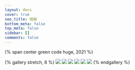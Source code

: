 ```yaml
---
layout: docs
cover: true
seo_title: 相册
bottom_meta: false
top_meta: false
sidebar: []
comments: false
---
```

{% span center green code huge, 2021 %}

{% gallery stretch, 6 %}
![](https://cdn.jsdelivr.net/gh/Bezhuang/Imgbed/blogimg/21%E6%98%A5%E8%8A%82%E8%B1%AB%E5%9B%AD6.jpg)
![](https://cdn.jsdelivr.net/gh/Bezhuang/Imgbed/blogimg/21%E6%98%A5%E8%8A%82%E8%B1%AB%E5%9B%AD5.jpg)
![](https://cdn.jsdelivr.net/gh/Bezhuang/Imgbed/blogimg/21%E6%98%A5%E8%8A%82%E8%B1%AB%E5%9B%AD4.jpg)
![](https://cdn.jsdelivr.net/gh/Bezhuang/Imgbed/blogimg/21%E6%98%A5%E8%8A%82%E8%B1%AB%E5%9B%AD3.jpg)
![](https://cdn.jsdelivr.net/gh/Bezhuang/Imgbed/blogimg/21%E6%98%A5%E8%8A%82%E8%B1%AB%E5%9B%AD2.jpg)
![](https://cdn.jsdelivr.net/gh/Bezhuang/Imgbed/blogimg/21%E6%98%A5%E8%8A%82%E8%B1%AB%E5%9B%AD1.jpg)
{% endgallery %}


